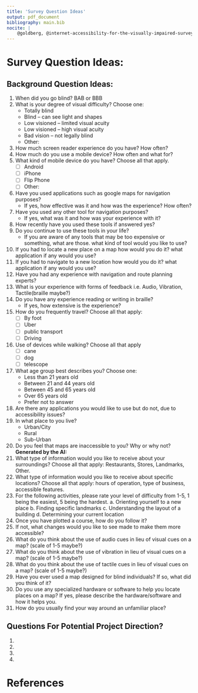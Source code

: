```yaml
---
title: 'Survey Question Ideas'
output: pdf_document
bibliography: main.bib
nocite: |
    @goldberg, @internet-accessibility-for-the-visually-impaired-survey, @doi:10.1177/0034355220957107
---
```


# Survey Question Ideas:

## Background Question Ideas:

1. When did you go blind? BAB or BBB
1. What is your degree of visual difficulty? Choose one:
    - Totally blind
    - Blind – can see light and shapes
    - Low visioned – limited visual acuity
    - Low visioned – high visual acuity
    - Bad vision – not legally blind
    - Other:
1. How much screen reader experience do you have? How often?
1. How much do you use a mobile device? How often and what for?
1. What kind of mobile device do you have? Choose all that apply.
    - [ ] Android
    - [ ] iPhone
    - [ ] Flip Phone
    - [ ] Other:
1. Have you used applications such as google maps for navigation purposes?
    - If yes, how effective was it and how was the experience? How often?
1. Have you used any other tool for navigation purposes?
    - If yes, what was it and how was your experience with it?
1. How recently have you used these tools if answered yes?
1. Do you continue to use these tools in your life?
    - If you are aware of any tools that may be too expensive or something, what are those. what kind of tool would you like to use?
1. If you had to locate a new place on a map how would you do it? what application if any would you use?
1. If you had to navigate to a new location how would you do it? what application if any would you use?
1. Have you had any experience with navigation and route planning experts?
1. What is your experience with forms of feedback i.e. Audio, Vibration, Tactile(braille maybe?)
1. Do you have any experience reading or writing in braille?
    - If yes, how extensive is the experience?
1. How do you frequently travel? Choose all that apply:
    - [ ] By foot
    - [ ] Uber
    - [ ] public transport
    - [ ] Driving
1. Use of devices while walking? Choose all that apply
    - [ ] cane
    - [ ] dog
    - [ ] telescope
1. What age group best describes you? Choose one:
    - Less than 21 years old
    - Between 21 and 44 years old
    - Between 45 and 65 years old
    - Over 65 years old
    - Prefer not to answer
1. Are there any applications you would like to use but do not, due to accessibility issues?
1. In what place to you live?
    - Urban/City
    - Rural
    - Sub-Urban
1. Do you feel that maps are inaccessible to you? Why or why not?
   **Generated by the AI:**
1. What type of information would you like to receive about your surroundings? Choose all that apply: Restaurants, Stores, Landmarks, Other.
1. What type of information would you like to receive about specific locations? Choose all that apply: hours of operation, type of business, accessible features.
1. For the following activities, please rate your level of difficulty from 1-5, 1 being the easiest, 5 being the hardest.
   a. Orienting yourself to a new place
   b. Finding specific landmarks
   c. Understanding the layout of a building
   d. Determining your current location
1. Once you have plotted a course, how do you follow it?
1. If not, what changes would you like to see made to make them more accessible?
1. What do you think about the use of audio cues in lieu of visual cues on a map? (scale of 1-5 maybe?)
1. What do you think about the use of vibration in lieu of visual cues on a map? (scale of 1-5 maybe?)
1. What do you think about the use of tactile cues in lieu of visual cues on a map? (scale of 1-5 maybe?)
1. Have you ever used a map designed for blind individuals? If so, what did you think of it?
1. Do you use any specialized hardware or software to help you locate places on a map? If yes, please describe the hardware/software and how it helps you.
1. How do you usually find your way around an unfamiliar place?

<!---
your comment goes here
and here
-->

## Questions For Potential Project Direction?

1.
1.
1.
1.

# References
